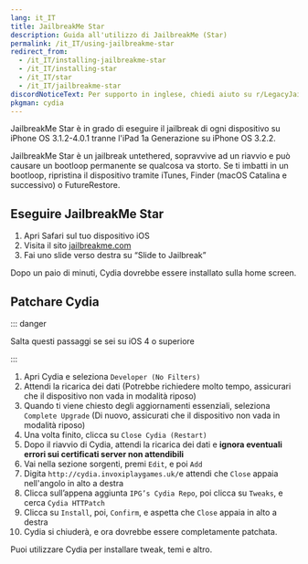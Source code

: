 ```yaml
---
lang: it_IT
title: JailbreakMe Star
description: Guida all'utilizzo di JailbreakMe (Star)
permalink: /it_IT/using-jailbreakme-star
redirect_from:
  - /it_IT/installing-jailbreakme-star
  - /it_IT/installing-star
  - /it_IT/star
  - /it_IT/jailbreakme-star
discordNoticeText: Per supporto in inglese, chiedi aiuto su r/LegacyJailbreak [Discord Server](http://discord.legacyjailbreak.com/).
pkgman: cydia
---
```


JailbreakMe Star è in grado di eseguire il jailbreak di ogni dispositivo su iPhone OS 3.1.2-4.0.1 tranne l'iPad 1a Generazione su iPhone OS 3.2.2.

JailbreakMe Star è un jailbreak untethered, sopravvive ad un riavvio e può causare un bootloop permanente se qualcosa va storto. Se ti imbatti in un bootloop, ripristina il dispositivo tramite iTunes, Finder (macOS Catalina e successivo) o FutureRestore.

## Eseguire JailbreakMe Star

1. Apri Safari sul tuo dispositivo iOS
1. Visita il sito [jailbreakme.com](http://jailbreakme.com)
1. Fai uno slide verso destra su “Slide to Jailbreak”

Dopo un paio di minuti, Cydia dovrebbe essere installato sulla home screen.

## Patchare Cydia

::: danger

Salta questi passaggi se sei su iOS 4 o superiore

:::

1. Apri Cydia e seleziona `Developer (No Filters)`
1. Attendi la ricarica dei dati (Potrebbe richiedere molto tempo, assicurari che il dispositivo non vada in modalità riposo)
1. Quando ti viene chiesto degli aggiornamenti essenziali, seleziona `Complete Upgrade` (Di nuovo, assicurati che il dispositivo non vada in modalità riposo)
1. Una volta finito, clicca su `Close Cydia (Restart)`
1. Dopo il riavvio di Cydia, attendi la ricarica dei dati e **ignora eventuali errori sui certificati server non attendibili**
1. Vai nella sezione sorgenti, premi `Edit`, e poi `Add`
1. Digita `http://cydia.invoxiplaygames.uk/`e attendi che `Close` appaia nell'angolo in alto a destra
1. Clicca sull’appena aggiunta `IPG’s Cydia Repo`, poi clicca su `Tweaks`, e cerca `Cydia HTTPatch`
1. Clicca su `Install`, poi, `Confirm`, e aspetta che `Close` appaia in alto a destra
1. Cydia si chiuderà, e ora dovrebbe essere completamente patchata.

Puoi utilizzare Cydia per installare <router-link to="/it_IT/faq/#what-are-tweaks">tweak</router-link>, temi e altro.

